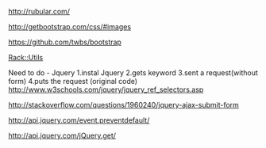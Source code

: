 http://rubular.com/

http://getbootstrap.com/css/#images

https://github.com/twbs/bootstrap

[Rack::Utils](http://www.sinatrarb.com/faq.html#escape_html)


Need to do - Jquery
1.instal Jquery
2.gets keyword
3.sent a request(without form)
4.puts the request (original code)
http://www.w3schools.com/jquery/jquery_ref_selectors.asp

http://stackoverflow.com/questions/1960240/jquery-ajax-submit-form

http://api.jquery.com/event.preventdefault/

http://api.jquery.com/jQuery.get/